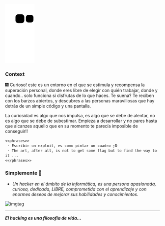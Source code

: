 ![Snake animation](https://github.com/rafaballerini/rafaballerini/blob/output/github-contribution-grid-snake.svg)

### Context
🎆 Curioso! este es un entorno en el que se estimula y recompensa la superación personal, donde eres libre de elegir con quién trabajar, donde y cuando.. solo funciona si disfrutas de lo que haces. Te suena? Te reciben con los barzos abiertos, y descubres a las personas maravillosas que hay detrás de un simple código y una pantalla.

La curiosidad es algo que nos impulsa, es algo que se debe de alentar, no es algo que se debe de subestimar. Empieza a desarrollar y no pares hasta que alcanzes aquello que en su momento te parecía imposible de conseguir!!

```
<<phrases>>
 · Escribir un exploit, es como pintar un cuadro ;D
 · The art, after all, is not to get some flag but to find the way to it ...
<</phrases>>
```

### **Simplemente** 💊

* *Un hacker en el ámbito de la informática, es una persona apasionada, curiosa, dedicada,  LIBRE, comprometida con el aprendizaje y con enormes deseos de mejorar sus habilidades y conocimientos.*

![imgtag](https://i.postimg.cc/2bF81VQh/1200px-Glider-svg.png[/img]) 

---
***El hacking es una filosofía de vida...***
